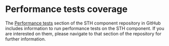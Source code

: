 # Performance tests coverage

The [Performance tests](https://github.com/telefonicaid/fiware-sth-comet/tree/master/test/performance) section of the
STH component repository in GitHub includes information to run performance tests on the STH component. If you are
interested on them, please navigate to that section of the repository for further information.
